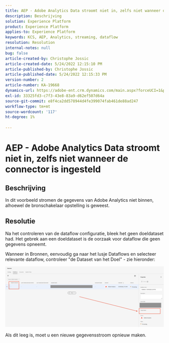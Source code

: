 ```yaml
---
title: AEP - Adobe Analytics Data stroomt niet in, zelfs niet wanneer de connector is ingesteld
description: Beschrijving
solution: Experience Platform
product: Experience Platform
applies-to: Experience Platform
keywords: KCS, AEP, Analytics, streaming, dataflow
resolution: Resolution
internal-notes: null
bug: false
article-created-by: Christophe Jossic
article-created-date: 5/24/2022 12:15:10 PM
article-published-by: Christophe Jossic
article-published-date: 5/24/2022 12:15:33 PM
version-number: 2
article-number: KA-19668
dynamics-url: https://adobe-ent.crm.dynamics.com/main.aspx?forceUCI=1&pagetype=entityrecord&etn=knowledgearticle&id=a9ac5123-5bdb-ec11-a7b6-0022480b01c6
exl-id: 33325fd3-c7f3-43e8-83a9-d62ef507d64a
source-git-commit: e8f4ca2dd578944d4fe399074fab461de88ad247
workflow-type: tm+mt
source-wordcount: '117'
ht-degree: 1%

---
```


# AEP - Adobe Analytics Data stroomt niet in, zelfs niet wanneer de connector is ingesteld

## Beschrijving


In dit voorbeeld stromen de gegevens van Adobe Analytics niet binnen, alhoewel de bronschakelaar opstelling is geweest.


## Resolutie


Na het controleren van de dataflow configuratie, bleek het geen doeldataset had. Het gebrek aan een doeldataset is de oorzaak voor dataflow die geen gegevens opneemt.

Wanneer in Bronnen, eenvoudig ga naar het lusje Dataflows en selecteer relevante dataflow, controleer &quot;de Dataset van het Doel&quot; - zie hieronder:

![](assets/6dcf5ee4-5adb-ec11-a7b6-0022480b01c6.png)



















Als dit leeg is, moet u een nieuwe gegevensstroom opnieuw maken.
